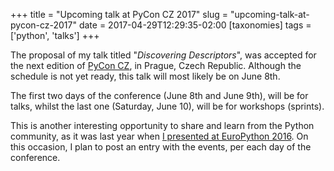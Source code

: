 +++
title = "Upcoming talk at PyCon CZ 2017"
slug = "upcoming-talk-at-pycon-cz-2017"
date = 2017-04-29T12:29:35-02:00
[taxonomies]
tags = ['python', 'talks']
+++

The proposal of my talk titled \"*Discovering Descriptors*\", was
accepted for the next edition of [PyCon CZ](https://cz.pycon.org/2017/),
in Prague, Czech Republic. Although the schedule is not yet ready, this
talk will most likely be on June 8th.

The first two days of the conference (June 8th and June 9th), will be
for talks, whilst the last one (Saturday, June 10), will be for
workshops (sprints).

This is another interesting opportunity to share and learn from the
Python community, as it was last year when [I presented at EuroPython
2016](link://slug/my-talk-europython-2016). On this occasion, I plan to
post an entry with the events, per each day of the conference.
